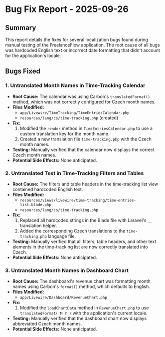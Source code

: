 # Bug Fix Report - 2025-09-26

## Summary

This report details the fixes for several localization bugs found during manual testing of the FreelanceFlow application. The root cause of all bugs was hardcoded English text or incorrect date formatting that didn't account for the application's locale.

## Bugs Fixed

### 1. Untranslated Month Names in Time-Tracking Calendar

-   **Root Cause:** The calendar was using Carbon's `translatedFormat()` method, which was not correctly configured for Czech month names.
-   **Files Modified:**
    -   `app/Livewire/TimeTracking/TimeEntriesCalendar.php`
    -   `resources/lang/cs/time-tracking.php` (created)
-   **Fix:**
    1.  Modified the `render` method in `TimeEntriesCalendar.php` to use a custom translation key for the month name.
    2.  Created a new translation file `time-tracking.php` with the Czech month names.
-   **Testing:** Manually verified that the calendar now displays the correct Czech month names.
-   **Potential Side Effects:** None anticipated.

### 2. Untranslated Text in Time-Tracking Filters and Tables

-   **Root Cause:** The filters and table headers in the time-tracking list view contained hardcoded English text.
-   **Files Modified:**
    -   `resources/views/livewire/time-tracking/time-entries-list.blade.php`
    -   `resources/lang/cs/time-tracking.php`
-   **Fix:**
    1.  Replaced all hardcoded strings in the Blade file with Laravel's `__` translation helper.
    2.  Added the corresponding Czech translations to the `time-tracking.php` language file.
-   **Testing:** Manually verified that all filters, table headers, and other text elements in the time-tracking list are now correctly translated into Czech.
-   **Potential Side Effects:** None anticipated.

### 3. Untranslated Month Names in Dashboard Chart

-   **Root Cause:** The dashboard's revenue chart was formatting month names using Carbon's `format()` method, which defaults to English.
-   **Files Modified:**
    -   `app/Livewire/Dashboard/RevenueChart.php`
-   **Fix:**
    1.  Modified the `loadChartData` method in `RevenueChart.php` to use `translatedFormat('M Y')` with the application's current locale.
-   **Testing:** Manually verified that the dashboard chart now displays abbreviated Czech month names.
-   **Potential Side Effects:** None anticipated.
